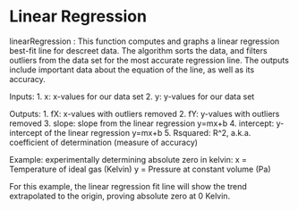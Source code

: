 # Linear Regression
linearRegression : This function computes and graphs a linear regression
best-fit line for descreet data. The algorithm sorts the data, and filters
outliers from the data set for the most accurate regression line. The
outputs include important data about the equation of the line, as well as
its accuracy. 

  Inputs:
    1. x: x-values for our data set
    2. y: y-values for our data set

  Outputs:
    1. fX: x-values with outliers removed
    2. fY: y-values with outliers removed
    3. slope: slope from the linear regression y=mx+b
    4. intercept: y-intercept of the linear regression y=mx+b
    5. Rsquared: R^2, a.k.a. coefficient of determination (measure of
    accuracy)

Example: experimentally determining absolute zero in kelvin:
x = Temperature of ideal gas (Kelvin)
y = Pressure at constant volume (Pa)

For this example, the linear regression fit line will show the trend
extrapolated to the origin, proving absolute zero at 0 Kelvin. 
